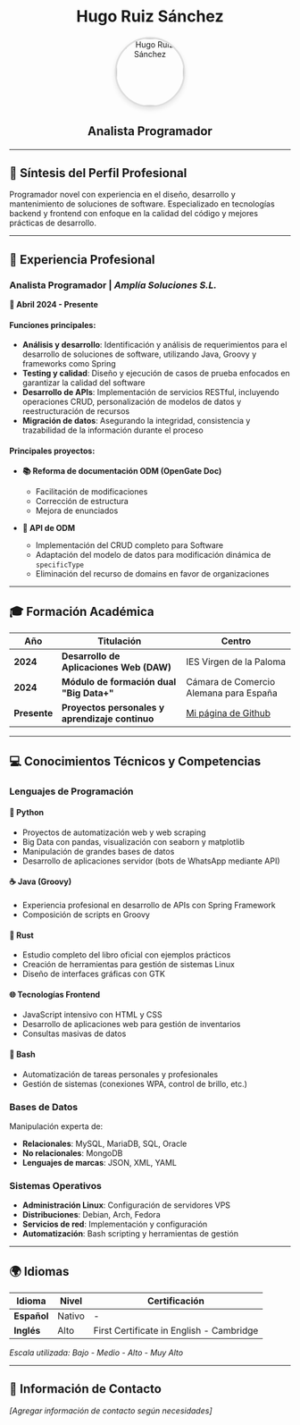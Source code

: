 <div style="text-align: center; margin: 20px 0;">
<h1> Hugo Ruiz Sánchez</h1>
</div>


<div style="text-align: center; margin: 20px 0;">
    <img src="hugocv.png" alt="Hugo Ruiz Sánchez" style="
        width: 120px;
        height: 120px;
        border-radius: 50%;
        object-fit: cover;
        border: 3px solid #ddd;
        box-shadow: 0 4px 8px rgba(0,0,0,0.1);
    ">
</div>

<div style="text-align: center; margin: 20px 0;">
<h2> Analista Programador</h2>
</div>

---

## 🎯 Síntesis del Perfil Profesional

Programador novel con experiencia en el diseño, desarrollo y mantenimiento de soluciones de software. Especializado en tecnologías backend y frontend con enfoque en la calidad del código y mejores prácticas de desarrollo.

---

## 💼 Experiencia Profesional

### **Analista Programador** | *Amplía Soluciones S.L.*
**📅 Abril 2024 - Presente**

#### Funciones principales:
- **Análisis y desarrollo**: Identificación y análisis de requerimientos para el desarrollo de soluciones de software, utilizando Java, Groovy y frameworks como Spring
- **Testing y calidad**: Diseño y ejecución de casos de prueba enfocados en garantizar la calidad del software
- **Desarrollo de APIs**: Implementación de servicios RESTful, incluyendo operaciones CRUD, personalización de modelos de datos y reestructuración de recursos
- **Migración de datos**: Asegurando la integridad, consistencia y trazabilidad de la información durante el proceso

#### Principales proyectos:
- **📚 Reforma de documentación ODM (OpenGate Doc)**
  - Facilitación de modificaciones
  - Corrección de estructura
  - Mejora de enunciados

- **🔧 API de ODM**
  - Implementación del CRUD completo para Software
  - Adaptación del modelo de datos para modificación dinámica de `specificType`
  - Eliminación del recurso de domains en favor de organizaciones

---

## 🎓 Formación Académica

| Año | Titulación | Centro |
|-----|------------|--------|
| **2024** | **Desarrollo de Aplicaciones Web (DAW)** | IES Virgen de la Paloma |
| **2024** | **Módulo de formación dual "Big Data+"** | Cámara de Comercio Alemana para España |
| **Presente** | **Proyectos personales y aprendizaje continuo** | [Mi página de Github](https://github.com/) |

---

## 💻 Conocimientos Técnicos y Competencias

### **Lenguajes de Programación**

#### 🐍 **Python**
- Proyectos de automatización web y web scraping
- Big Data con pandas, visualización con seaborn y matplotlib
- Manipulación de grandes bases de datos
- Desarrollo de aplicaciones servidor (bots de WhatsApp mediante API)

#### ☕ **Java (Groovy)**
- Experiencia profesional en desarrollo de APIs con Spring Framework
- Composición de scripts en Groovy

#### 🦀 **Rust**
- Estudio completo del libro oficial con ejemplos prácticos
- Creación de herramientas para gestión de sistemas Linux
- Diseño de interfaces gráficas con GTK

#### 🌐 **Tecnologías Frontend**
- JavaScript intensivo con HTML y CSS
- Desarrollo de aplicaciones web para gestión de inventarios
- Consultas masivas de datos

#### 🐚 **Bash**
- Automatización de tareas personales y profesionales
- Gestión de sistemas (conexiones WPA, control de brillo, etc.)

### **Bases de Datos**
Manipulación experta de:
- **Relacionales**: MySQL, MariaDB, SQL, Oracle
- **No relacionales**: MongoDB
- **Lenguajes de marcas**: JSON, XML, YAML

### **Sistemas Operativos**
- **Administración Linux**: Configuración de servidores VPS
- **Distribuciones**: Debian, Arch, Fedora
- **Servicios de red**: Implementación y configuración
- **Automatización**: Bash scripting y herramientas de gestión

---

## 🌍 Idiomas

| Idioma | Nivel | Certificación |
|--------|-------|---------------|
| **Español** | Nativo | - |
| **Inglés** | Alto | First Certificate in English - Cambridge |

*Escala utilizada: Bajo - Medio - Alto - Muy Alto*

---

## 📧 Información de Contacto

*[Agregar información de contacto según necesidades]*
